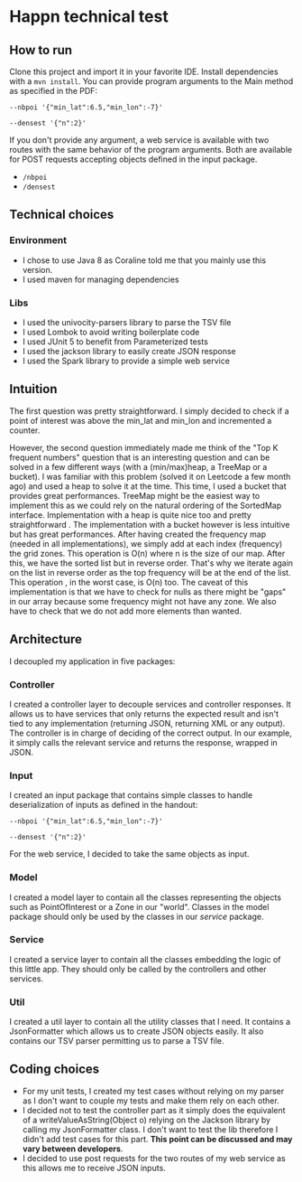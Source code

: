 # Happn technical test

## How to run

Clone this project and import it in your favorite IDE. Install dependencies with a `mvn install`. You can provide
 program arguments to the Main method as specified in the PDF:
 
` --nbpoi '{"min_lat":6.5,"min_lon":-7}' `
 
 ` --densest '{"n":2}' `
 
If you don't provide any argument, a web service is available with two routes with the same behavior of the program
 arguments. Both are available for POST requests accepting objects defined in the input package.
* `/nbpoi` 
* `/densest`  

## Technical choices

### Environment
* I chose to use Java 8 as Coraline told me that you mainly use this version.
* I used maven for managing dependencies

### Libs
* I used the univocity-parsers library to parse the TSV file
* I used Lombok to avoid writing boilerplate code
* I used JUnit 5 to benefit from Parameterized tests  
* I used the jackson library to easily create JSON response
* I used the Spark library to provide a simple web service 

## Intuition

The first question was pretty straightforward. I simply decided to check if a point of interest was above the min_lat
and min_lon and incremented a counter.
 
However, the second question immediately made me think of the "Top K frequent numbers" question that is an interesting
question and can be solved in a few different ways (with a (min/max)heap, a TreeMap or a bucket). I was familiar with
this problem (solved it on Leetcode a few month ago) and used a heap to solve it at the time. This time, I used a
bucket that provides great performances. TreeMap might be the easiest way to implement this as we could rely on the
natural ordering of the SortedMap interface. Implementation with a heap is quite nice too and pretty straightforward
. The implementation with a bucket however is less intuitive but has great performances. After having created
the frequency map (needed in all implementations), we simply add at each index (frequency) the grid zones. This
operation is O(n) where n is the size of our map. After this, we have the sorted list but in reverse order. That's
why we iterate again on the list in reverse order as the top frequency will be at the end of the list. This operation
, in the worst case, is O(n) too.
The caveat of this implementation is that we have to check for nulls as there might be "gaps" in our array because
some frequency might not have any zone. We also have to check that we do not add more elements than wanted.

## Architecture
 
I decoupled my application in five packages:
### Controller
I created a controller layer to decouple services and controller responses. It allows us to have services that only
returns the expected result and isn't tied to any implementation (returning JSON, returning XML or any output). The
controller is in charge of deciding of the correct output. In our example, it simply calls the relevant service and
returns the response, wrapped in JSON.
    
### Input
I created an input package that contains simple classes to handle deserialization of inputs as defined in the
handout:
 
 ` --nbpoi '{"min_lat":6.5,"min_lon":-7}' `
 
 ` --densest '{"n":2}' `
     
For the web service, I decided to take the same objects as input. 

### Model
I created a model layer to contain all the classes representing the objects such as PointOfInterest or a Zone in our
"world". Classes in the model package should only be used by the classes in our _service_ package.

### Service
I created a service layer to contain all the classes embedding the logic of this little app. They should only be
 called by the controllers and other services.

### Util
I created a util layer to contain all the utility classes that I need. It contains a JsonFormatter which allows us to
create JSON objects easily. It also contains our TSV parser permitting us to parse a TSV file.
 
## Coding choices
* For my unit tests, I created my test cases without relying on my parser as I don't want to couple my tests and make
 them rely on each other.
* I decided not to test the controller part as it simply does the equivalent of a writeValueAsString(Object o)
relying on the Jackson library by calling my JsonFormatter class. I don't want to test the lib therefore I didn't add
test cases for this part. **This point can be discussed and may vary between developers**.
* I decided to use post requests for the two routes of my web service as this allows me to receive JSON inputs.